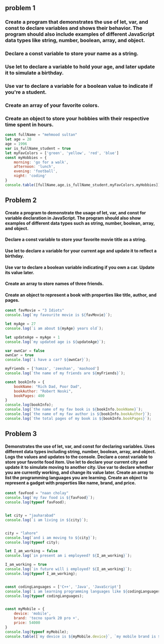 ## problem 1
### Create a program that demonstrates the use of let, var, and const to declare variables and shows their behavior. The program should also include examples of different JavaScript data types like string, number, boolean, array, and object. 
### Declare a const variable to store your name as a string.
### Use let to declare a variable to hold your age, and later update it to simulate a birthday.
### Use var to declare a variable for a boolean value to indicate if you're a student.
### Create an array of your favorite colors.
### Create an object to store your hobbies with their respective time spent in hours.
```javascript
const fullName = "mehmood sultan"
let age = 28
age = 1996
var is_fullName_student = true
let myFavColors = ['green', 'yellow', 'red', 'blue']
const myHobbies = {
    morning: 'go for a walk',
    afternoon: 'lunch',
    evening: 'football',
    night: 'coding'
}
console.table([fullName,age,is_fullName_student,myFavColors,myHobbies])
```

## Problem 2
#### Create a program to demonstrate the usage of let, var, and const for variable declaration in JavaScript. The program should also show examples of different data types such as string, number, boolean, array, and object.
#### Declare a const variable to store your favorite movie title as a string.
#### Use let to declare a variable for your current age and update it to reflect a birthday.
#### Use var to declare a boolean variable indicating if you own a car. Update its value later.
#### Create an array to store names of three friends.
#### Create an object to represent a book with properties like title, author, and pages.

```javascript
const favMovie = "3 Idiots"
console.log(`my favourite movie is ${favMovie}`);

let myAge = 27
console.log(`i am about ${myAge} years old`);

let updateAge = myAge + 1
console.log(`my updated age is ${updateAge}`);

var ownCar = false
ownCar = true
console.log(`i have a car? ${ownCar}`);

myFriends = ['hamza', 'zeeshan', 'mashood']
console.log(`the name of my friends are ${myFriends}`);

const bookInfo = {
    bookName: "Rich Dad, Poor Dad",
    bookAuthor: "Robert Noski",
    bookPages: 400
}
console.log(bookInfo);
console.log(`the name of my fav book is ${bookInfo.bookName}`);
console.log(`the name of my fav author is ${bookInfo.bookAuthor}`);
console.log(`the total pages of my book is ${bookInfo.bookPages}`);

```

## Problem 3
#### Demonstrates the use of let, var, and const for declaring variables. Uses different data types including string, number, boolean, array, and object. Logs the values and updates to the console. Declare a const variable to store your favorite food item. Use let to declare your current city and update it to simulate moving to another city. Use var to declare whether you are currently working, and change its value later. Create an array to list the programming languages you are learning. Create an object to represent a gadget with properties like name, brand, and price.
```javascript
const favFood = "naan cholay"
console.log(`my fav food is ${favFood}`);
console.log(typeof favFood);


let city = "jauharabad"
console.log(`i am living in ${city}`);


city = "lahore"
console.log(`and i am moving to ${city}`);
console.log(typeof city);

let I_am_working = false
console.log(`in present am i employeed? ${I_am_working}`);

I_am_working = true
console.log(`in future will i employed? ${I_am_working}`);
console.log(typeof I_am_working);


const codingLanguages = ['C++', 'Java', 'JavaScript']
console.log(`i am learning programming languages like ${codingLanguages}`);
console.log(typeof codingLanguages);


const myMobile = {
    device: 'mobile',
    brand: 'tecno spark 20 pro +',
    price: 54000
}
console.log(typeof myMobile);
console.table([`my device is ${myMobile.device}`, `my mobile brand is ${myMobile.brand}`, `its price is ${myMobile.price}`])
```
